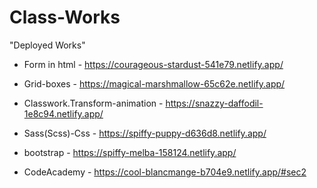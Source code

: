 # Class-Works

"Deployed Works"

+ Form in html - https://courageous-stardust-541e79.netlify.app/

+ Grid-boxes - https://magical-marshmallow-65c62e.netlify.app/

+ Classwork.Transform-animation - https://snazzy-daffodil-1e8c94.netlify.app/

+ Sass(Scss)-Css - https://spiffy-puppy-d636d8.netlify.app/

+ bootstrap - https://spiffy-melba-158124.netlify.app/

+ CodeAcademy - https://cool-blancmange-b704e9.netlify.app/#sec2
